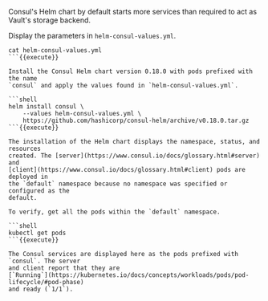 Consul's Helm chart by default starts more services than required to act as
Vault's storage backend.

Display the parameters in `helm-consul-values.yml`.

```
cat helm-consul-values.yml
```{{execute}}

Install the Consul Helm chart version 0.18.0 with pods prefixed with the name
`consul` and apply the values found in `helm-consul-values.yml`.

```shell
helm install consul \
    --values helm-consul-values.yml \
    https://github.com/hashicorp/consul-helm/archive/v0.18.0.tar.gz
```{{execute}}

The installation of the Helm chart displays the namespace, status, and resources
created. The [server](https://www.consul.io/docs/glossary.html#server) and
[client](https://www.consul.io/docs/glossary.html#client) pods are deployed in
the `default` namespace because no namespace was specified or configured as the
default.

To verify, get all the pods within the `default` namespace.

```shell
kubectl get pods
```{{execute}}

The Consul services are displayed here as the pods prefixed with `consul`. The server
and client report that they are
[`Running`](https://kubernetes.io/docs/concepts/workloads/pods/pod-lifecycle/#pod-phase)
and ready (`1/1`).
